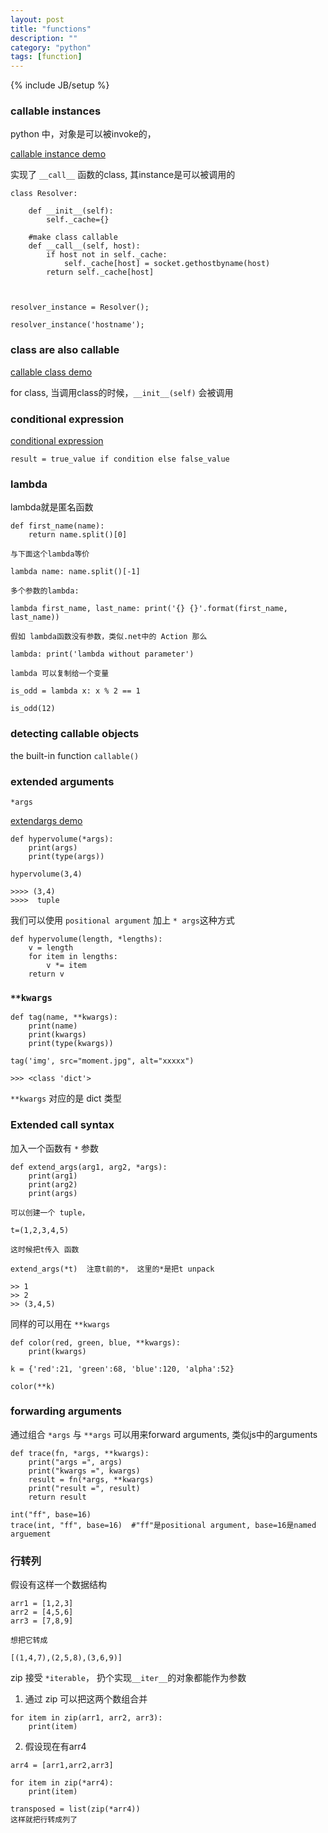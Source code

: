 ```yaml
---
layout: post
title: "functions"
description: ""
category: "python"
tags: [function]
---
```

{% include JB/setup %}

### callable instances

python 中，对象是可以被invoke的，

[callable instance demo](https://github.com/xujihui1985/pythonDemo/blob/master/resolver/resolver.py)

实现了 `__call__` 函数的class, 其instance是可以被调用的

```
class Resolver:

    def __init__(self):
        self._cache={}

    #make class callable
    def __call__(self, host):
        if host not in self._cache:
            self._cache[host] = socket.gethostbyname(host)
        return self._cache[host]



resolver_instance = Resolver();

resolver_instance('hostname');

```

### class are also callable

[callable class demo](https://github.com/xujihui1985/pythonDemo/blob/master/immutablesequence/immutablesequence.py)

for class, 当调用class的时候，`__init__(self)` 会被调用

### conditional expression

[conditional expression](https://github.com/xujihui1985/pythonDemo/blob/master/conditional_expression/conditionalexpresson.py)

```
result = true_value if condition else false_value
```

### lambda

lambda就是匿名函数

```
def first_name(name):
	return name.split()[0]

与下面这个lambda等价

lambda name: name.split()[-1]

多个参数的lambda:

lambda first_name, last_name: print('{} {}'.format(first_name, last_name))

假如 lambda函数没有参数，类似.net中的 Action 那么

lambda: print('lambda without parameter')

lambda 可以复制给一个变量

is_odd = lambda x: x % 2 == 1

is_odd(12)

```

### detecting callable objects

the built-in function `callable()`

### extended arguments

`*args`

[extendargs demo](https://github.com/xujihui1985/pythonDemo/blob/master/extendedarguments/extendedarguments.py)

```
def hypervolume(*args):
	print(args)
	print(type(args))

hypervolume(3,4)

>>>> (3,4)
>>>>  tuple
```

我们可以使用 `positional argument` 加上 `* args`这种方式

```
def hypervolume(length, *lengths):
	v = length
	for item in lengths:
		v *= item
	return v
```

### `**kwargs`

```
def tag(name, **kwargs):
	print(name)
	print(kwargs)
	print(type(kwargs))

tag('img', src="moment.jpg", alt="xxxxx")

>>> <class 'dict'>

```

`**kwargs` 对应的是 dict 类型

### Extended call syntax

加入一个函数有 `*` 参数

```
def extend_args(arg1, arg2, *args):
	print(arg1)
	print(arg2)
	print(args)

可以创建一个 tuple，

t=(1,2,3,4,5)

这时候把t传入 函数

extend_args(*t)  注意t前的*， 这里的*是把t unpack

>> 1
>> 2
>> (3,4,5)
```

同样的可以用在 `**kwargs`

```
def color(red, green, blue, **kwargs):
	print(kwargs)

k = {'red':21, 'green':68, 'blue':120, 'alpha':52}

color(**k)
```

### forwarding arguments

通过组合 `*args` 与 `**args` 可以用来forward arguments, 类似js中的arguments

```
def trace(fn, *args, **kwargs):
	print("args =", args)
	print("kwargs =", kwargs)
	result = fn(*args, **kwargs)
	print("result =", result)
	return result

int("ff", base=16)
trace(int, "ff", base=16)  #"ff"是positional argument, base=16是named arguement
```

### 行转列

假设有这样一个数据结构

```
arr1 = [1,2,3]
arr2 = [4,5,6]
arr3 = [7,8,9]

想把它转成 

[(1,4,7),(2,5,8),(3,6,9)]

```

zip 接受 `*iterable`， 扔个实现`__iter__`的对象都能作为参数

1. 通过 zip 可以把这两个数组合并

```
for item in zip(arr1, arr2, arr3):
	print(item)
```

2. 假设现在有arr4

```
arr4 = [arr1,arr2,arr3]

for item in zip(*arr4):
	print(item)

transposed = list(zip(*arr4))
这样就把行转成列了
```


